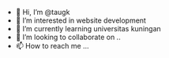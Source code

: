 - 👋 Hi, I’m @taugk
- 👀 I’m interested in website development
- 🌱 I’m currently learning universitas kuningan
- 💞️ I’m looking to collaborate on ..
- 📫 How to reach me ...

<!---
taugk/taugk is a ✨ special ✨ repository because its `README.md` (this file) appears on your GitHub profile.
You can click the Preview link to take a look at your changes.
--->
